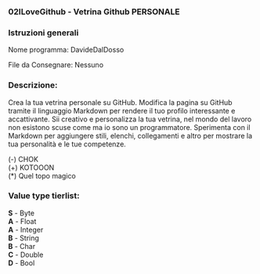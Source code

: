 ### 02ILoveGithub - Vetrina Github **PERSONALE**  
### Istruzioni generali  
Nome programma: DavideDalDosso 
  
File da Consegnare: Nessuno  
  
### Descrizione:  
Crea la tua vetrina personale su GitHub. Modifica la pagina su GitHub tramite il linguaggio Markdown per rendere il tuo profilo interessante e accattivante. Sii creativo e personalizza la tua vetrina, nel mondo del lavoro non esistono scuse come ma io sono un programmatore. Sperimenta con il Markdown per aggiungere stili, elenchi, collegamenti e altro per mostrare la tua personalità e le tue competenze.

(-) CHOK  
(+) KOTOOON  
(*) Quel topo magico  

### Value type tierlist:
**S** - Byte  
**A** - Float  
**A** - Integer  
**B** - String  
**B** - Char  
**C** - Double  
**D** - Bool  
